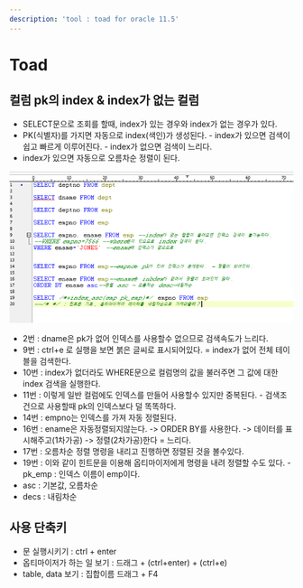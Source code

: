 ```yaml
---
description: 'tool : toad for oracle 11.5'
---
```


# Toad

## 컬럼 pk의 index & index가 없는 컬럼

* SELECT문으로 조회를 할때, index가 있는 경우와 index가 없는 경우가 있다. 
* PK\(식별자\)를 가지면 자동으로 index\(색인\)가 생성된다. - index가 있으면 검색이 쉽고 빠르게 이루어진다. - index가 없으면 검색이 느리다.
* index가 있으면 자동으로 오름차순 정렬이 된다.

![](../../.gitbook/assets/q.png)

* 2번 : dname은 pk가 없어 인덱스를 사용할수 없으므로 검색속도가 느리다.
* 9번 : ctrl+e 로 실행을 보면 붉은 글씨로 표시되어있다. = index가 없어 전체 테이블을 검색한다.
* 10번 : index가 없더라도 WHERE문으로 컬럼명의 값을 불러주면 그 값에 대한 index 검색을 실행한다.
* 11번 : 이렇게 일반 컬럼에도 인덱스를 만들어 사용할수 있지만 중복된다.  - 검색조건으로 사용할때 pk의 인덱스보다 덜 똑똑하다.
* 14번 : empno는 인덱스를 가져 자동 정렬된다.
* 16번 : ename은 자동정렬되지않는다.  -&gt; ORDER BY를 사용한다.  -&gt; 데이터를 표시해주고\(1차가공\) -&gt; 정렬\(2차가공\)한다 = 느리다.
* 17번 : 오름차순 정렬 명령을 내리고 진행하면 정렬된 것을 볼수있다.
* 19번 : 이와 같이 힌트문을 이용해 옵티마이저에게 명령을 내려 정렬할 수도 있다. - pk\_emp : 인덱스 이름이 emp이다.
* asc : 기본값, 오름차순
* decs : 내림차순

## 사용 단축키

* 문 실행시키기 : ctrl + enter
* 옵티마이저가 하는 일 보기 :  드래그 + \(ctrl+enter\) + \(ctrl+e\)
* table, data 보기 : 집합이름 드래그 + F4

